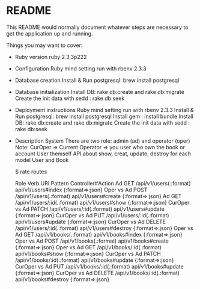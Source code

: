 # README

This README would normally document whatever steps are necessary to get the
application up and running.

Things you may want to cover:

* Ruby version 
    ruby 2.3.3p222

* Configuration
    Ruby mind setting run with rbenv 2.3.3
    
* Database creation
    Install & Run postgresql:  brew install postgresql
 
* Database initialization
    Install DB: rake db:create and rake db:migrate
    Create the init data with sedd : rake db:seek
  
* Deployment instructions
    Ruby mind setting run with rbenv 2.3.3
    Install & Run postgresql:  brew install postgresql
    Install gem : install bundle
    Install DB: rake db:create and rake db:migrate
    Create the init data with sedd : rake db:seek
    
* Description System 
   There are two role: admin (ad) and operator (oper) 
   Note: CurOper => Current Operator => you user who own the book or account User themself
   API about show, creat, update, destroy for each model User and Book
   
   $ rate routes 
   
     Role       Verb   URI Pattern                 Controller#Action
     Ad         GET    /api/v1/users(.:format)     api/v1/users#index {:format=>:json}
Oper vs Ad      POST   /api/v1/users(.:format)     api/v1/users#create {:format=>:json}
     Ad         GET    /api/v1/users/:id(.:format) api/v1/users#show {:format=>:json}
CurOper vs Ad   PATCH  /api/v1/users/:id(.:format) api/v1/users#update {:format=>:json}
CurOper vs Ad   PUT    /api/v1/users/:id(.:format) api/v1/users#update {:format=>:json}
CurOper vs Ad   DELETE /api/v1/users/:id(.:format) api/v1/users#destroy {:format=>:json}
Oper vs Ad      GET    /api/v1/books(.:format)     api/v1/books#index {:format=>:json}
Oper vs Ad      POST   /api/v1/books(.:format)     api/v1/books#create {:format=>:json}
Oper vs Ad      GET    /api/v1/books/:id(.:format) api/v1/books#show {:format=>:json}
CurOper vs Ad   PATCH  /api/v1/books/:id(.:format) api/v1/books#update {:format=>:json}
CurOper vs Ad   PUT    /api/v1/books/:id(.:format) api/v1/books#update {:format=>:json}
CurOper vs Ad   DELETE /api/v1/books/:id(.:format) api/v1/books#destroy {:format=>:json}
    
  

  
    
  

